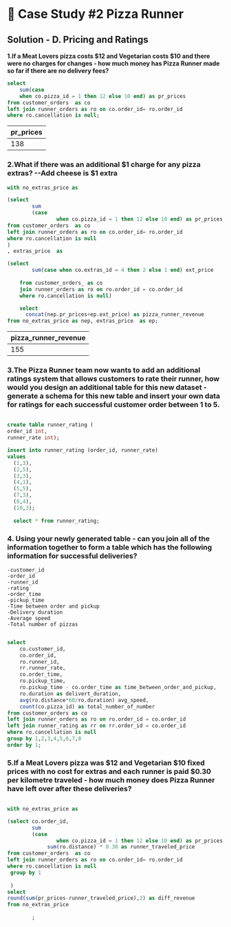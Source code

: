 # 🍕 Case Study #2 Pizza Runner

## Solution - D. Pricing and Ratings

**1.If a Meat Lovers pizza costs $12 and Vegetarian costs $10 and there were no charges for changes - how much money has Pizza Runner made so far if there are no delivery fees?**

```sql
select
    sum(case 
  	when co.pizza_id = 1 then 12 else 10 end) as pr_prices
from customer_orders  as co	
left join runner_orders as ro on co.order_id= ro.order_id
where ro.cancellation is null;
```
|   pr_prices  |  
|--------------|
|     138      |  
### 2.What if there was an additional $1 charge for any pizza extras? --Add cheese is $1 extra

```sql
with no_extras_price as

(select 
		sum
		(case 
				when co.pizza_id = 1 then 12 else 10 end) as pr_prices
from customer_orders  as co	
left join runner_orders as ro on co.order_id= ro.order_id
where ro.cancellation is null
)
, extras_price  as 

(select 
		sum(case when co.extras_id = 4 then 2 else 1 end) ext_price 
		
	from customer_orders_ as co
	join runner_orders as ro on ro.order_id = co.order_id
	where ro.cancellation is null)

	select
      concat(nep.pr_prices+ep.ext_price) as pizza_runner_revenue
from no_extras_price as nep, extras_price  as ep;
```
| pizza_runner_revenue |   
|----------------------|
|        155           |  

### 3.The Pizza Runner team now wants to add an additional ratings system that allows customers to rate their runner, how would you design an additional table for this new dataset - generate a schema for this new table and insert your own data for ratings for each successful customer order between 1 to 5.


```sql

create table runner_rating (
order_id int,
runner_rate int);

insert into runner_rating (order_id, runner_rate)
values
  (1,3),
  (2,5),
  (3,3),
  (4,1),
  (5,5),
  (7,3),
  (8,4),
  (10,3);
  
  select * from runner_rating;
```

### 4. Using your newly generated table - can you join all of the information together to form a table which has the following information for successful deliveries?
	-customer_id
	-order_id
	-runner_id
	-rating
	-order_time
	-pickup_time
	-Time between order and pickup
	-Delivery duration
	-Average speed
	-Total number of pizzas

```sql

select 
	co.customer_id,
	co.order_id,
	ro.runner_id,
	rr.runner_rate,
	co.order_time,
	ro.pickup_time,
	ro.pickup_time - co.order_time as time_between_order_and_pickup,
	ro.duration as delivert_duration,
	avg(ro.distance*60/ro.duration) avg_speed,
	count(co.pizza_id) as total_number_of_number
from customer_orders as co
left join runner_orders as ro on ro.order_id = co.order_id
left join runner_rating as rr on rr.order_id = co.order_id
where ro.cancellation is null 
group by 1,2,3,4,5,6,7,8
order by 1;
```
### 5.If a Meat Lovers pizza was $12 and Vegetarian $10 fixed prices with no cost for extras and each runner is paid $0.30 per kilometre traveled - how much money does Pizza Runner have left over after these deliveries?
```sql

with no_extras_price as 

(select co.order_id,
		sum
		(case 
				when co.pizza_id = 1 then 12 else 10 end) as pr_prices, 
			 sum(ro.distance) * 0.30 as runner_traveled_price
from customer_orders  as co	
left join runner_orders as ro on co.order_id= ro.order_id
where ro.cancellation is null
 group by 1
 
 )
select 
round(sum(pr_prices-runner_traveled_price),2) as diff_revenue									
from no_extras_price
		
		;
```
